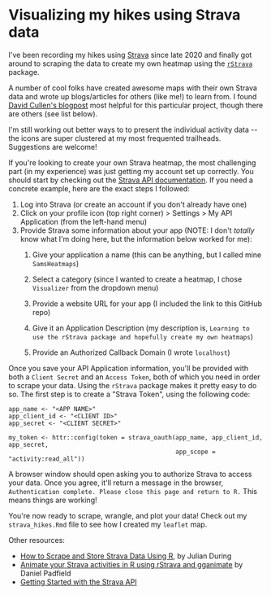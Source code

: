 # Visualizing my hikes using Strava data

I've been recording my hikes using [Strava](https://www.strava.com/) since late 2020 and finally got around to scraping the data to create my own heatmap using the [`rStrava`](https://fawda123.github.io/rStrava/) package.

A number of cool folks have created awesome maps with their own Strava data and wrote up blogs/articles for others (like me!) to learn from. I found [David Cullen's blogpost](https://www.dancullen.me/articles/creating-a-heatmap-in-r-with-google-polylines) most helpful for this particular project, though there are others (see list below).

I'm still working out better ways to to present the individual activity data -- the icons are super clustered at my most frequented trailheads. Suggestions are welcome!

If you're looking to create your own Strava heatmap, the most challenging part (in my experience) was just getting my account set up correctly. You should start by checking out the [Strava API documentation](https://developers.strava.com/docs/getting-started/). If you need a concrete example, here are the exact steps I followed:

1.  Log into Strava (or create an account if you don't already have one)
2.  Click on your profile icon (top right corner) \> Settings \> My API Application (from the left-hand menu)
3.  Provide Strava some information about your app (NOTE: I don't *totally* know what I'm doing here, but the information below worked for me):
    1.  Give your application a name (this can be anything, but I called mine `SamsHeatmaps`)

    2.  Select a category (since I wanted to create a heatmap, I chose `Visualizer` from the dropdown menu)

    3.  Provide a website URL for your app (I included the link to this GitHub repo)

    4.  Give it an Application Description (my description is, `Learning to use the rStrava package and hopefully create my own heatmaps`)

    5.  Provide an Authorized Callback Domain (I wrote `localhost`)

Once you save your API Application information, you'll be provided with both a `Client Secret` and an `Access Token`, both of which you need in order to scrape your data. Using the `rStrava` package makes it pretty easy to do so. The first step is to create a "Strava Token", using the following code:

```{r, eval = FALSE}
app_name <- "<APP NAME>"
app_client_id <- "<CLIENT ID>"
app_secret <- "<CLIENT SECRET>"

my_token <- httr::config(token = strava_oauth(app_name, app_client_id, app_secret,
                                              app_scope = "activity:read_all"))
```

A browser window should open asking you to authorize Strava to access your data. Once you agree, it'll return a message in the browser, `Authentication complete. Please close this page and return to R.` This means things are working!

You're now ready to scrape, wrangle, and plot your data! Check out my `strava_hikes.Rmd` file to see how I created my `leaflet` map.

Other resources:

-   [How to Scrape and Store Strava Data Using R](https://rviews.rstudio.com/2021/11/22/strava-data/), by Julian During
-   [Animate your Strava activities in R using rStrava and gganimate](https://padpadpadpad.github.io/post/animate-your-strava-activities-using-rstrava-and-gganimate/) by Daniel Padfield
-   [Getting Started with the Strava API](https://developers.strava.com/docs/getting-started/)
